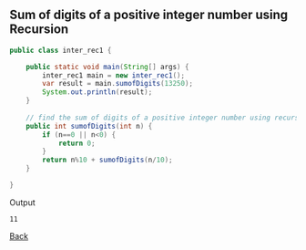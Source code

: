 ## Sum of digits of a positive integer number using Recursion

```JAVA
public class inter_rec1 {

	public static void main(String[] args) {
		inter_rec1 main = new inter_rec1();
		var result = main.sumofDigits(13250);
		System.out.println(result);
	}
	
	// find the sum of digits of a positive integer number using recursion.
	public int sumofDigits(int n) {
		if (n==0 || n<0) {
			return 0;
		}
		return n%10 + sumofDigits(n/10);
	}

}
```

Output
```
11
```

[Back](../test.md)
